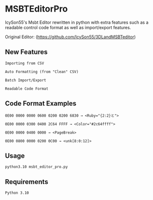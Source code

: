 # MSBTEditorPro
IcySon55's Msbt Editor rewritten in python with extra features such as a readable control code format as well as import/export features.

Original Editor: (https://github.com/IcySon55/3DLandMSBTeditor)


## New Features

    Importing from CSV
    
    Auto Formatting (from "Clean" CSV)
    
    Batch Import/Export
    
    Readable Code Format
    
## Code Format Examples
 
    0E00 0000 0000 0600 0200 0200 6830 → <Ruby="{2:2}と">
 
    0E00 0000 0300 0400 2C64 FFFF → <Color="#2c64ffff">
    
    0E00 0000 0400 0000 → <PageBreak>
    
    0E00 0800 0000 0200 0C00 → <unk[8:0:12]>
    
## Usage
 
    python3.10 msbt_editor_pro.py


## Requirements

    Python 3.10
